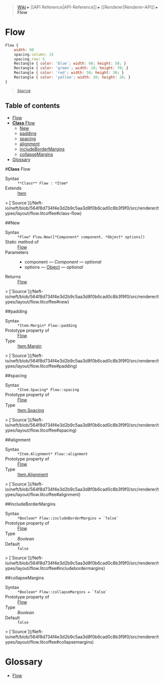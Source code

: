 > [Wiki](Home) ▸ [[API Reference|API-Reference]] ▸ [[Renderer|Renderer-API]] ▸ **Flow**

# Flow

```javascript
Flow {
    width: 90
    spacing.column: 15
    spacing.row: 5
    Rectangle { color: 'blue'; width: 60; height: 50; }
    Rectangle { color: 'green'; width: 20; height: 70; }
    Rectangle { color: 'red'; width: 50; height: 30; }
    Rectangle { color: 'yellow'; width: 20; height: 20; }
}
```

> [`Source`](/Neft-io/neft/blob/564f8d734f4e3d2b9c5aa3d8f0b6cad0c8b3f9f0/src/renderer/types/layout/flow.litcoffee#flow)

## Table of contents
* [Flow](#flow)
* [**Class** Flow](#class-flow)
  * [New](#new)
  * [padding](#padding)
  * [spacing](#spacing)
  * [alignment](#alignment)
  * [includeBorderMargins](#includebordermargins)
  * [collapseMargins](#collapsemargins)
* [Glossary](#glossary)

#**Class** Flow
<dl><dt>Syntax</dt><dd><code>&#x2A;&#x2A;Class&#x2A;&#x2A; Flow : &#x2A;Item&#x2A;</code></dd><dt>Extends</dt><dd><a href="/Neft-io/neft/wiki/Renderer-Item-API#class-item">Item</a></dd></dl>
> [`Source`](/Neft-io/neft/blob/564f8d734f4e3d2b9c5aa3d8f0b6cad0c8b3f9f0/src/renderer/types/layout/flow.litcoffee#class-flow)

##New
<dl><dt>Syntax</dt><dd><code>&#x2A;Flow&#x2A; Flow.New([&#x2A;Component&#x2A; component, &#x2A;Object&#x2A; options])</code></dd><dt>Static method of</dt><dd><a href="/Neft-io/neft/wiki/Renderer-Flow-API#class-flow">Flow</a></dd><dt>Parameters</dt><dd><ul><li>component — <i>Component</i> — <i>optional</i></li><li>options — <a href="/Neft-io/neft/wiki/Utils-API#isobject">Object</a> — <i>optional</i></li></ul></dd><dt>Returns</dt><dd><a href="/Neft-io/neft/wiki/Renderer-Flow-API#class-flow">Flow</a></dd></dl>
> [`Source`](/Neft-io/neft/blob/564f8d734f4e3d2b9c5aa3d8f0b6cad0c8b3f9f0/src/renderer/types/layout/flow.litcoffee#new)

##padding
<dl><dt>Syntax</dt><dd><code>&#x2A;Item.Margin&#x2A; Flow::padding</code></dd><dt>Prototype property of</dt><dd><a href="/Neft-io/neft/wiki/Renderer-Flow-API#class-flow">Flow</a></dd><dt>Type</dt><dd><a href="/Neft-io/neft/wiki/Renderer-Item.Margin-API#class-margin">Item.Margin</a></dd></dl>
> [`Source`](/Neft-io/neft/blob/564f8d734f4e3d2b9c5aa3d8f0b6cad0c8b3f9f0/src/renderer/types/layout/flow.litcoffee#padding)

##spacing
<dl><dt>Syntax</dt><dd><code>&#x2A;Item.Spacing&#x2A; Flow::spacing</code></dd><dt>Prototype property of</dt><dd><a href="/Neft-io/neft/wiki/Renderer-Flow-API#class-flow">Flow</a></dd><dt>Type</dt><dd><a href="/Neft-io/neft/wiki/Renderer-Item.Spacing-API#class-spacing">Item.Spacing</a></dd></dl>
> [`Source`](/Neft-io/neft/blob/564f8d734f4e3d2b9c5aa3d8f0b6cad0c8b3f9f0/src/renderer/types/layout/flow.litcoffee#spacing)

##alignment
<dl><dt>Syntax</dt><dd><code>&#x2A;Item.Alignment&#x2A; Flow::alignment</code></dd><dt>Prototype property of</dt><dd><a href="/Neft-io/neft/wiki/Renderer-Flow-API#class-flow">Flow</a></dd><dt>Type</dt><dd><a href="/Neft-io/neft/wiki/Renderer-Item.Alignment-API#class-alignment">Item.Alignment</a></dd></dl>
> [`Source`](/Neft-io/neft/blob/564f8d734f4e3d2b9c5aa3d8f0b6cad0c8b3f9f0/src/renderer/types/layout/flow.litcoffee#alignment)

##includeBorderMargins
<dl><dt>Syntax</dt><dd><code>&#x2A;Boolean&#x2A; Flow::includeBorderMargins = `false`</code></dd><dt>Prototype property of</dt><dd><a href="/Neft-io/neft/wiki/Renderer-Flow-API#class-flow">Flow</a></dd><dt>Type</dt><dd><i>Boolean</i></dd><dt>Default</dt><dd><code>false</code></dd></dl>
> [`Source`](/Neft-io/neft/blob/564f8d734f4e3d2b9c5aa3d8f0b6cad0c8b3f9f0/src/renderer/types/layout/flow.litcoffee#includebordermargins)

##collapseMargins
<dl><dt>Syntax</dt><dd><code>&#x2A;Boolean&#x2A; Flow::collapseMargins = `false`</code></dd><dt>Prototype property of</dt><dd><a href="/Neft-io/neft/wiki/Renderer-Flow-API#class-flow">Flow</a></dd><dt>Type</dt><dd><i>Boolean</i></dd><dt>Default</dt><dd><code>false</code></dd></dl>
> [`Source`](/Neft-io/neft/blob/564f8d734f4e3d2b9c5aa3d8f0b6cad0c8b3f9f0/src/renderer/types/layout/flow.litcoffee#collapsemargins)

# Glossary

- [Flow](#class-flow)

